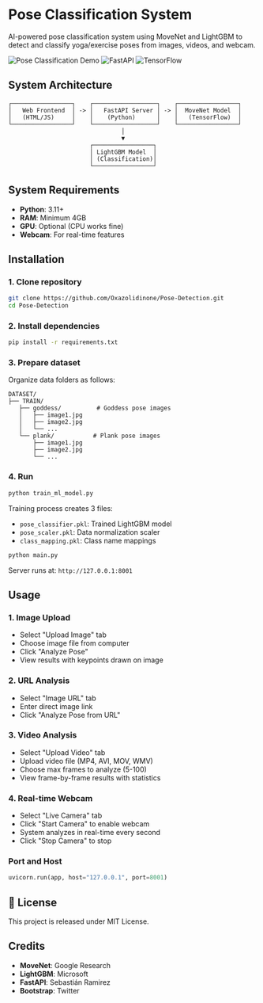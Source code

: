 # Pose Classification System

AI-powered pose classification system using MoveNet and LightGBM to detect and classify yoga/exercise poses from images, videos, and webcam.

![Pose Classification Demo](https://img.shields.io/badge/Python-3.11+-blue.svg)
![FastAPI](https://img.shields.io/badge/FastAPI-0.115+-green.svg)
![TensorFlow](https://img.shields.io/badge/TensorFlow-2.19+-orange.svg)

## System Architecture

```
┌─────────────────┐    ┌──────────────────┐    ┌─────────────────┐
│   Web Frontend  │ -> │   FastAPI Server │ -> │  MoveNet Model  │
│   (HTML/JS)     │    │    (Python)      │    │   (TensorFlow)  │
└─────────────────┘    └──────────────────┘    └─────────────────┘
                                │
                                ▼
                       ┌─────────────────┐
                       │ LightGBM Model  │
                       │ (Classification)│
                       └─────────────────┘
```

## System Requirements

- **Python**: 3.11+
- **RAM**: Minimum 4GB
- **GPU**: Optional (CPU works fine)
- **Webcam**: For real-time features

## Installation

### 1. Clone repository
```bash
git clone https://github.com/Oxazolidinone/Pose-Detection.git
cd Pose-Detection
```

### 2. Install dependencies
```bash
pip install -r requirements.txt
```

### 3. Prepare dataset
Organize data folders as follows:
```
DATASET/
├── TRAIN/
   ├── goddess/          # Goddess pose images
   │   ├── image1.jpg
   │   ├── image2.jpg
   │   └── ...
   └── plank/           # Plank pose images
       ├── image1.jpg
       ├── image2.jpg
       └── ...
```
### 4. Run 
```bash
python train_ml_model.py
```
Training process creates 3 files:
- `pose_classifier.pkl`: Trained LightGBM model
- `pose_scaler.pkl`: Data normalization scaler
- `class_mapping.pkl`: Class name mappings

```bash
python main.py
```
Server runs at: `http://127.0.0.1:8001`

## Usage

### 1. Image Upload
- Select "Upload Image" tab
- Choose image file from computer
- Click "Analyze Pose"
- View results with keypoints drawn on image

### 2. URL Analysis
- Select "Image URL" tab
- Enter direct image link
- Click "Analyze Pose from URL"

### 3. Video Analysis
- Select "Upload Video" tab
- Upload video file (MP4, AVI, MOV, WMV)
- Choose max frames to analyze (5-100)
- View frame-by-frame results with statistics

### 4. Real-time Webcam
- Select "Live Camera" tab
- Click "Start Camera" to enable webcam
- System analyzes in real-time every second
- Click "Stop Camera" to stop

### Port and Host
```python
uvicorn.run(app, host="127.0.0.1", port=8001)
```
## 📝 License

This project is released under MIT License.

## Credits
- **MoveNet**: Google Research
- **LightGBM**: Microsoft
- **FastAPI**: Sebastián Ramirez
- **Bootstrap**: Twitter

